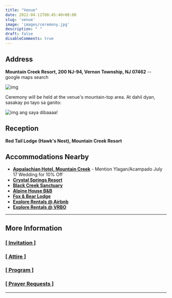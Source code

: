 ```yaml
---
title: "Venue"
date: 2022-04-11T08:45:40+08:00
slug: 'venue'
image: 'images/ceremony.jpg'
description: " "
draft: false
disableComments: true
---
```


## Address
**Mountain Creek Resort, 200 NJ-94, Vernon Township, NJ 07462** -- google maps search

![img](/images/map.jpg)

Ceremony will be held at the venue's mountain-top area. At dahil dyan, sasakay po tayo sa ganito:

![img](/images/cablecar.jpg)
ang saya dibaaaa!

## Reception
**Red Tail Lodge (Hawk's Nest), Mountain Creek Resort**

## Accommodations Nearby

- **[Appalachian Hotel, Mountain Creek](https://mountaincreek.com/stay-with-us/resort-lodging/)** - Mention Ylagan/Acampado July 17 Wedding for 10% Off
- **[Crystal Springs Resort](https://www.crystalgolfresort.com/)**
- **[Black Creek Sanctuary](https://www.blackcreeksanctuary.com/)**
- **[Alpine House B&B](http://www.alpinehausbb.com/)**
- **[Fox & Bear Lodge](https://www.foxandbearlodge.com/)**
- **[Explore Rentals @ Airbnb](https://www.airbnb.com/)**
- **[Explore Rentals @ VRBO](https://www.vrbo.com/726018?adultsCount=3&arrival=2022-07-16&departure=2022-07-18&unitId=1273956)**

---

## More Information
###  [[ Invitation ]](https://carl-kyera-wedding.netlify.app/post/main/)

###  [[ Attire ]](https://carl-kyera-wedding.netlify.app/post/attire/)

###  [[ Program ]](https://carl-kyera-wedding.netlify.app/post/program/)

###  [[ Prayer Requests ]](https://carl-kyera-wedding.netlify.app/post/prayers/)

---

